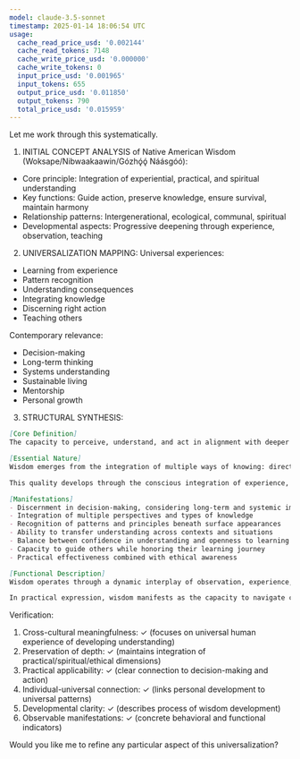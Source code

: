 ```yaml
---
model: claude-3.5-sonnet
timestamp: 2025-01-14 18:06:54 UTC
usage:
  cache_read_price_usd: '0.002144'
  cache_read_tokens: 7148
  cache_write_price_usd: '0.000000'
  cache_write_tokens: 0
  input_price_usd: '0.001965'
  input_tokens: 655
  output_price_usd: '0.011850'
  output_tokens: 790
  total_price_usd: '0.015959'
---
```


Let me work through this systematically.

1. INITIAL CONCEPT ANALYSIS of Native American Wisdom (Woksape/Nibwaakaawin/Gózhǫ́ǫ́ Náásgóó):
- Core principle: Integration of experiential, practical, and spiritual understanding
- Key functions: Guide action, preserve knowledge, ensure survival, maintain harmony
- Relationship patterns: Intergenerational, ecological, communal, spiritual
- Developmental aspects: Progressive deepening through experience, observation, teaching

2. UNIVERSALIZATION MAPPING:
Universal experiences:
- Learning from experience
- Pattern recognition
- Understanding consequences
- Integrating knowledge
- Discerning right action
- Teaching others

Contemporary relevance:
- Decision-making
- Long-term thinking
- Systems understanding
- Sustainable living
- Mentorship
- Personal growth

3. STRUCTURAL SYNTHESIS:

```markdown
[Core Definition]
The capacity to perceive, understand, and act in alignment with deeper patterns of reality, combining experiential knowledge, pattern recognition, and ethical discernment to guide right action. Wisdom manifests as both the process of deep understanding and the ability to apply this understanding beneficially.

[Essential Nature]
Wisdom emerges from the integration of multiple ways of knowing: direct experience, observed patterns, received knowledge, and intuitive understanding. It operates as both a perceptive capacity - seeing beyond surface appearances to underlying principles - and an active force that shapes decisions and actions. Unlike mere knowledge accumulation, wisdom involves a fundamental transformation in how reality is perceived and engaged with.

This quality develops through the conscious integration of experience, reflection, and application, leading to an increasingly sophisticated understanding of the interconnected nature of life and the consequences of actions across time and relationships.

[Manifestations]
- Discernment in decision-making, considering long-term and systemic impacts
- Integration of multiple perspectives and types of knowledge
- Recognition of patterns and principles beneath surface appearances
- Ability to transfer understanding across contexts and situations
- Balance between confidence in understanding and openness to learning
- Capacity to guide others while honoring their learning journey
- Practical effectiveness combined with ethical awareness

[Functional Description]
Wisdom operates through a dynamic interplay of observation, experience, reflection, and application. It develops through cycles of engagement with reality, where understanding is tested against experience and refined through reflection. This process gradually builds an integrated framework of understanding that combines practical effectiveness with ethical awareness and systemic perception. The development of wisdom transforms both the perceiver and their way of engaging with reality.

In practical expression, wisdom manifests as the capacity to navigate complex situations effectively while maintaining alignment with deeper principles and values. It enables appropriate response to changing circumstances while preserving connection to fundamental truths. The wise individual serves as both a keeper of deep understanding and a bridge helping others develop their own wisdom, recognizing that true wisdom must be personally realized rather than merely transmitted.
```

Verification:
1. Cross-cultural meaningfulness: ✓ (focuses on universal human experience of developing understanding)
2. Preservation of depth: ✓ (maintains integration of practical/spiritual/ethical dimensions)
3. Practical applicability: ✓ (clear connection to decision-making and action)
4. Individual-universal connection: ✓ (links personal development to universal patterns)
5. Developmental clarity: ✓ (describes process of wisdom development)
6. Observable manifestations: ✓ (concrete behavioral and functional indicators)

Would you like me to refine any particular aspect of this universalization?